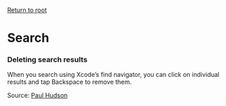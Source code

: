 [Return to root](README.md)

# Search

### Deleting search results

When you search using Xcode’s find navigator, you can click on individual results and tap Backspace to remove them.

Source: [Paul Hudson](https://www.hackingwithswift.com/articles/229/24-quick-xcode-tips)